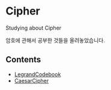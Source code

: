 # Cipher
Studying about Cipher

암호에 관해서 공부한 것들을 올려놓았습니다.

## Contents
- [LegrandCodebook](https://github.com/ryujm1828/Security/tree/main/Cipher/LegrandCodebook)
- [CaesarCipher](https://github.com/ryujm1828/Security/tree/main/Cipher/CaesarCipher)
